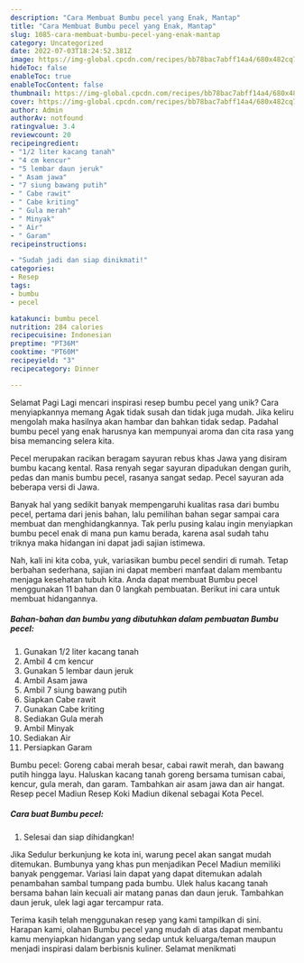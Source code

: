 ```yaml
---
description: "Cara Membuat Bumbu pecel yang Enak, Mantap"
title: "Cara Membuat Bumbu pecel yang Enak, Mantap"
slug: 1085-cara-membuat-bumbu-pecel-yang-enak-mantap
category: Uncategorized
date: 2022-07-03T18:24:52.381Z
image: https://img-global.cpcdn.com/recipes/bb78bac7abff14a4/680x482cq70/bumbu-pecel-foto-resep-utama.jpg
hideToc: false
enableToc: true
enableTocContent: false
thumbnail: https://img-global.cpcdn.com/recipes/bb78bac7abff14a4/680x482cq70/bumbu-pecel-foto-resep-utama.jpg
cover: https://img-global.cpcdn.com/recipes/bb78bac7abff14a4/680x482cq70/bumbu-pecel-foto-resep-utama.jpg
author: Admin
authorAv: notfound
ratingvalue: 3.4
reviewcount: 20
recipeingredient:
- "1/2 liter kacang tanah"
- "4 cm kencur"
- "5 lembar daun jeruk"
- " Asam jawa"
- "7 siung bawang putih"
- " Cabe rawit"
- " Cabe kriting"
- " Gula merah"
- " Minyak"
- " Air"
- " Garam"
recipeinstructions:

- "Sudah jadi dan siap dinikmati!"
categories:
- Resep
tags:
- bumbu
- pecel

katakunci: bumbu pecel 
nutrition: 284 calories
recipecuisine: Indonesian
preptime: "PT36M"
cooktime: "PT60M"
recipeyield: "3"
recipecategory: Dinner

---
```



Selamat Pagi Lagi mencari inspirasi resep bumbu pecel yang unik? Cara menyiapkannya memang Agak tidak susah dan tidak juga mudah. Jika keliru mengolah maka hasilnya akan hambar dan bahkan tidak sedap. Padahal bumbu pecel yang enak harusnya kan mempunyai aroma dan cita rasa yang bisa memancing selera kita.


Pecel merupakan racikan beragam sayuran rebus khas Jawa yang disiram bumbu kacang kental. Rasa renyah segar sayuran dipadukan dengan gurih, pedas dan manis bumbu pecel, rasanya sangat sedap. Pecel sayuran ada beberapa versi di Jawa.

Banyak hal yang sedikit banyak mempengaruhi kualitas rasa dari bumbu pecel, pertama dari jenis bahan, lalu pemilihan bahan segar sampai cara membuat dan menghidangkannya. Tak perlu pusing kalau ingin menyiapkan bumbu pecel enak di mana pun kamu berada, karena asal sudah tahu triknya maka hidangan ini dapat jadi sajian istimewa.


Nah, kali ini kita coba, yuk, variasikan bumbu pecel sendiri di rumah. Tetap berbahan sederhana, sajian ini dapat memberi manfaat dalam membantu menjaga kesehatan tubuh kita. Anda dapat membuat Bumbu pecel menggunakan 11 bahan dan 0 langkah pembuatan. Berikut ini cara untuk membuat hidangannya.

<!--inarticleads1-->

##### Bahan-bahan dan bumbu yang dibutuhkan dalam pembuatan Bumbu pecel:

1. Gunakan 1/2 liter kacang tanah
1. Ambil 4 cm kencur
1. Gunakan 5 lembar daun jeruk
1. Ambil  Asam jawa
1. Ambil 7 siung bawang putih
1. Siapkan  Cabe rawit
1. Gunakan  Cabe kriting
1. Sediakan  Gula merah
1. Ambil  Minyak
1. Sediakan  Air
1. Persiapkan  Garam


Bumbu pecel: Goreng cabai merah besar, cabai rawit merah, dan bawang putih hingga layu. Haluskan kacang tanah goreng bersama tumisan cabai, kencur, gula merah, dan garam. Tambahkan air asam jawa dan air hangat. Resep pecel Madiun Resep Koki Madiun dikenal sebagai Kota Pecel. 

<!--inarticleads2-->

##### Cara buat Bumbu pecel:


1. Selesai dan siap dihidangkan!

Jika Sedulur berkunjung ke kota ini, warung pecel akan sangat mudah ditemukan. Bumbunya yang khas pun menjadikan Pecel Madiun memiliki banyak penggemar. Variasi lain dapat yang dapat ditemukan adalah penambahan sambal tumpang pada bumbu. Ulek halus kacang tanah bersama bahan lain kecuali air matang panas dan daun jeruk. Tambahkan daun jeruk, ulek lagi agar tercampur rata. 

Terima kasih telah menggunakan resep yang kami tampilkan di sini. Harapan kami, olahan Bumbu pecel yang mudah di atas dapat membantu kamu menyiapkan hidangan yang sedap untuk keluarga/teman maupun menjadi inspirasi dalam berbisnis kuliner. Selamat menikmati
